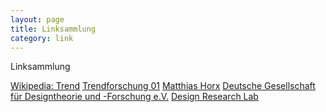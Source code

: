 ```yaml
---
layout: page
title: Linksammlung
category: link
---
```


Linksammlung

[Wikipedia: Trend](http://de.wikipedia.org/wiki/Trend_(Soziologie))
[Trendforschung 01](http://www.zukunftsinstitut.de/trendforschung)
[Matthias Horx](http://www.horx.com)
[Deutsche Gesellschaft für Designtheorie und -Forschung e.V.](http://www.dgtf.de)
[Design Research Lab](http://www.design-research-lab.org)